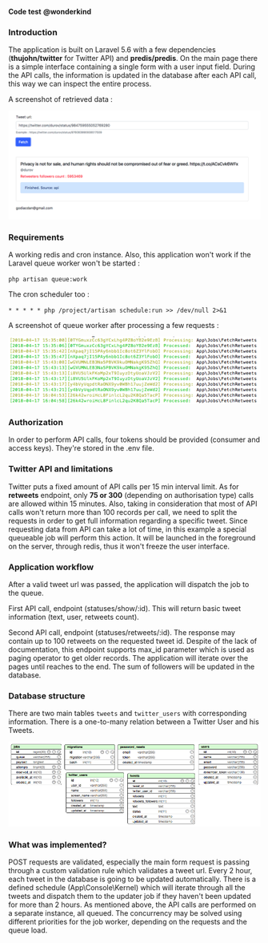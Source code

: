 **Code test** **@wonderkind** 

### Introduction

The application is built on Laravel 5.6 with a few dependencies (**thujohn/twitter** for Twitter API) and **predis/predis**.
On the main page there is a simple interface containing a single form with a user input field. During the API calls, the information is updated in the database after each API call, this way we can inspect the entire process.

A screenshot of retrieved data : 

![ui](/screenshots/ui.png)

### Requirements

A working redis and cron instance. Also, this application won't work if the Laravel queue worker won't be started : 

`php artisan queue:work`

The cron scheduler too : 

`* * * * * php /project/artisan schedule:run >> /dev/null 2>&1`

A screenshot of queue worker after processing a few requests : 

![worker](/screenshots/worker.png)

### Authorization

In order to perform API calls, four tokens should be provided (consumer and access keys). They're stored in the .env file.

### Twitter API and limitations

Twitter puts a fixed amount of API calls per 15 min interval limit. As for **retweets** endpoint, only **75 or 300** (depending on authorisation type) calls are allowed within 15 minutes. Also, taking in consideration that most of API calls won't return more than 100 records per call, we need to split the requests in order to get full information regarding a specific tweet.
Since requesting data from API can take a lot of time, in this example a special queueable job will perform this action. It will be launched in the foreground on the server, through redis, thus it won't freeze the user interface. 

### Application workflow

After a valid tweet url was passed, the application will dispatch the job to the queue. 

First API call, endpoint (statuses/show/:id). This will return basic tweet information (text, user, retweets count).

Second API call, endpoint (statuses/retweets/:id). The response may contain up to 100 retweets on the requested tweet id.
Despite of the lack of documentation, this endpoint supports max_id parameter which is used as paging operator to get older records.
The application will iterate over the pages until reaches to the end. The sum of followers will be updated in the database.

### Database structure

There are two main tables `tweets` and `twitter_users` with corresponding information. There is a one-to-many relation between a Twitter User and his Tweets.

![database](/screenshots/database.png)

### What was implemented?

POST requests are validated, especially the main form request is passing through a custom validation rule which validates a tweet url. 
Every 2 hour, each tweet in the database is going to be updated automatically. There is a defined schedule (App\Console\Kernel) which will iterate through all the tweets and dispatch them to the updater job if they haven't been updated for more than 2 hours. 
As mentioned above, the API calls are performed on a separate instance, all queued. The concurrency may be solved using different priorities for the job worker, depending on the requests and the queue load. 

